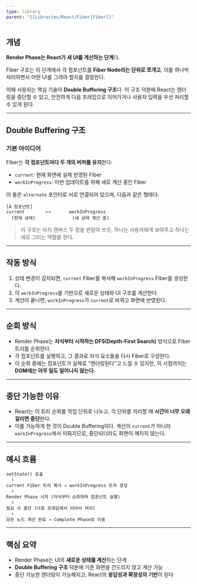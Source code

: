 ```yaml
---
type: library
parent: "[[Libraries/React/Fiber|Fiber]]"
---
```

## 개념

**Render Phase는 React가 새 UI를 계산하는 단계**다.

Fiber 구조는 이 단계에서 각 컴포넌트를 **Fiber Node라는 단위로 쪼개고**, 이를 하나씩 처리하면서 어떤 UI를 그려야 할지를 결정한다.

이때 사용되는 핵심 기술이 **Double Buffering 구조**다. 이 구조 덕분에 React는 렌더링을 중단할 수 있고, 안전하게 다음 프레임으로 이어가거나 사용자 입력을 우선 처리할 수 있게 된다.

---

## Double Buffering 구조

### 기본 아이디어

Fiber는 **각 컴포넌트마다 두 개의 버퍼를 유지**한다:

- `current`: 현재 화면에 실제 반영된 Fiber
- `workInProgress`: 이번 업데이트를 위해 새로 계산 중인 Fiber

이 둘은 `alternate` 포인터로 서로 연결되어 있으며, 다음과 같은 형태다:

```
[A 컴포넌트]
current        ←→       workInProgress
  (현재 상태)              (새 상태 계산 중)

```

> 이 구조는 마치 캔버스 두 장을 번갈아 쓰듯, 하나는 사용자에게 보여주고 하나는 새로 그리는 역할을 한다.

---

## 작동 방식

1. 상태 변경이 감지되면, `current` Fiber를 복사해 `workInProgress` Fiber를 생성한다.
2. 이 `workInProgress`를 기반으로 새로운 상태와 UI 구조를 계산한다.
3. 계산이 끝나면, `workInProgress`가 `current`로 바뀌고 화면에 반영된다.

---

## 순회 방식

- Render Phase는 **자식부터 시작하는 DFS(Depth-First Search)** 방식으로 Fiber 트리를 순회한다.
- 각 컴포넌트를 실행하고, 그 결과로 자식 요소들을 다시 Fiber로 구성한다.
- 이 순회 중에는 컴포넌트가 실제로 "렌더링된다"고 느낄 수 있지만, 이 시점까지는 **DOM에는 아무 일도 일어나지 않는다.**

---

## 중단 가능한 이유

- React는 이 트리 순회를 작업 단위로 나누고, 각 단위를 처리할 때 **시간이 너무 오래 걸리면 중단**한다.
- 이를 가능하게 한 것이 Double Buffering이다. 계산이 `current`가 아니라 `workInProgress`에서 이뤄지므로, 중단되더라도 화면이 깨지지 않는다.

---

## 예시 흐름

```
setState() 호출
  ↓
current Fiber 트리 복사 → workInProgress 트리 생성
  ↓
Render Phase 시작 (자식부터 순회하며 컴포넌트 실행)
  ↓
필요 시 중단 (다음 프레임에서 이어서 처리)
  ↓
모든 노드 계산 완료 → Complete Phase로 이동

```

---

## 핵심 요약

- Render Phase는 UI의 **새로운 상태를 계산**하는 단계
- **Double Buffering 구조** 덕분에 기존 화면을 건드리지 않고 계산 가능
- 중단 가능한 렌더링이 가능해지고, React의 **응답성과 확장성의 기반**이 된다